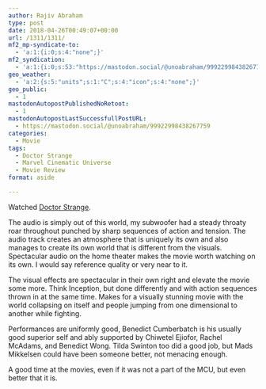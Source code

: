 ```yaml
---
author: Rajiv Abraham
type: post
date: 2018-04-26T00:49:07+00:00
url: /1311/1311/
mf2_mp-syndicate-to:
  - 'a:1:{i:0;s:4:"none";}'
mf2_syndication:
  - 'a:1:{i:0;s:53:"https://mastodon.social/@unoabraham/99922998438267759";}'
geo_weather:
  - 'a:2:{s:5:"units";s:1:"C";s:4:"icon";s:4:"none";}'
geo_public:
  - 1
mastodonAutopostPublishedNoRetoot:
  - 1
mastodonAutopostLastSuccessfullPostURL:
  - https://mastodon.social/@unoabraham/99922998438267759
categories:
  - Movie
tags:
  - Doctor Strange
  - Marvel Cinematic Universe
  - Movie Review
format: aside

---
```

Watched <a href="https://www.imdb.com/title/tt1211837/" target="_blank" rel="noopener">Doctor Strange</a>.

The audio is simply out of this world, my subwoofer had a steady throaty roar throughout punched by sharp sequences of action and tension. The audio track creates an atmosphere that is uniquely its own and also manages to create its own world that is different from the visuals. Spectacular audio on the home theater makes the movie worth watching on its own. I would say reference quality or very near to it.

The visual effects are spectacular in their own right and elevate the movie some more. Think Inception, but done differently and with action sequences thrown in at the same time. Makes for a visually stunning movie with the world collapsing on itself and people jumping from one dimensional to another while fighting.

Performances are uniformly good, Benedict Cumberbatch is his usually good superior self and ably supported by Chiwetel Ejiofor, Rachel McAdams, and Benedict Wong. Tilda Swinton too did a good job, but Mads Mikkelsen could have been someone better, not menacing enough.

A good time at the movies, even if it was not a part of the MCU, but even better that it is.